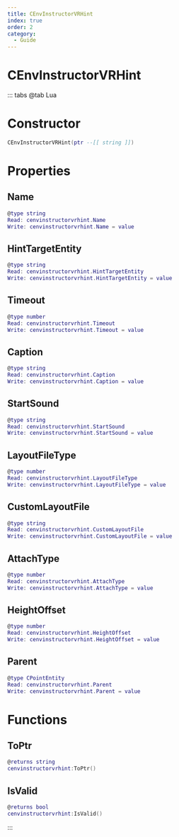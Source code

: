 ```yaml
---
title: CEnvInstructorVRHint
index: true
order: 2
category:
  - Guide
---
```


# CEnvInstructorVRHint

::: tabs
@tab Lua
# Constructor
```lua
CEnvInstructorVRHint(ptr --[[ string ]])
```
# Properties
## Name 
```lua
@type string
Read: cenvinstructorvrhint.Name
Write: cenvinstructorvrhint.Name = value
```
## HintTargetEntity 
```lua
@type string
Read: cenvinstructorvrhint.HintTargetEntity
Write: cenvinstructorvrhint.HintTargetEntity = value
```
## Timeout 
```lua
@type number
Read: cenvinstructorvrhint.Timeout
Write: cenvinstructorvrhint.Timeout = value
```
## Caption 
```lua
@type string
Read: cenvinstructorvrhint.Caption
Write: cenvinstructorvrhint.Caption = value
```
## StartSound 
```lua
@type string
Read: cenvinstructorvrhint.StartSound
Write: cenvinstructorvrhint.StartSound = value
```
## LayoutFileType 
```lua
@type number
Read: cenvinstructorvrhint.LayoutFileType
Write: cenvinstructorvrhint.LayoutFileType = value
```
## CustomLayoutFile 
```lua
@type string
Read: cenvinstructorvrhint.CustomLayoutFile
Write: cenvinstructorvrhint.CustomLayoutFile = value
```
## AttachType 
```lua
@type number
Read: cenvinstructorvrhint.AttachType
Write: cenvinstructorvrhint.AttachType = value
```
## HeightOffset 
```lua
@type number
Read: cenvinstructorvrhint.HeightOffset
Write: cenvinstructorvrhint.HeightOffset = value
```
## Parent 
```lua
@type CPointEntity
Read: cenvinstructorvrhint.Parent
Write: cenvinstructorvrhint.Parent = value
```
# Functions
## ToPtr
```lua
@returns string
cenvinstructorvrhint:ToPtr()
```
## IsValid
```lua
@returns bool
cenvinstructorvrhint:IsValid()
```

:::